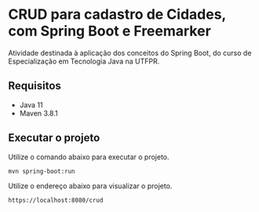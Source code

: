 # CRUD para cadastro de Cidades, com Spring Boot e Freemarker
Atividade destinada à aplicação dos conceitos do Spring Boot, do curso de Especialização em Tecnologia Java na UTFPR.

## Requisitos
* Java 11
* Maven 3.8.1

## Executar o projeto
Utilize o comando abaixo para executar o projeto.
```bash
mvn spring-boot:run
```
Utilize o endereço abaixo para visualizar o projeto.
```bash
https://localhost:8080/crud
```
